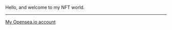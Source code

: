 Hello, and welcome to my NFT world.

<hr>

[](https://opensea.io/favicon.ico) [My Opensea.io account](https://opensea.io/NFTBro_Inc)
